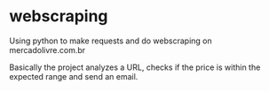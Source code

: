 # webscraping

Using python to make requests and do webscraping on mercadolivre.com.br

Basically the project analyzes a URL, checks if the price is within the expected range and send an email.
